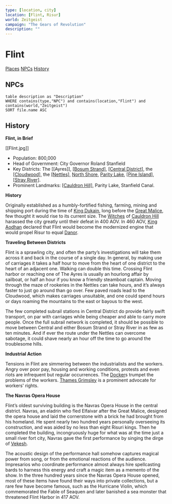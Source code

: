 ```yaml
---
type: [location, city]
location: [Flint, Risur]
world: Zeitgeist
campaign: "The Gears of Revolution"
description: ""
---
```

# Flint
<span class="nav">[Places](#Places) [NPCs](#NPCs) [History](#History)</span>

## NPCs
```dataview
table description as "Description"
WHERE contains(type,"NPC") and contains(location,"Flint") and contains(world,"Zeitgeist") 
SORT file.name ASC
```

## History
**Flint, in Brief**

[[Flint.jpg]]

-   Population: 800,000
-   Head of Government: City Governor Roland Stanfield
-   Key Districts: The [[Ayres]], [[Bosum Strand]](https://zeitgeist-age-of-enlightenment.tiddlyhost.com/#Bosum%20Strand), [[Central District]](https://zeitgeist-age-of-enlightenment.tiddlyhost.com/#Central%20District), the [[Cloudwood]](https://zeitgeist-age-of-enlightenment.tiddlyhost.com/#Cloudwood), the [[Nettles]](https://zeitgeist-age-of-enlightenment.tiddlyhost.com/#Nettles), [North Shore](https://zeitgeist-age-of-enlightenment.tiddlyhost.com/#North%20Shore), [Parity Lake](https://zeitgeist-age-of-enlightenment.tiddlyhost.com/#Parity%20Lake), [[Pine Island]](https://zeitgeist-age-of-enlightenment.tiddlyhost.com/#Pine%20Island), [[Stray River]](https://zeitgeist-age-of-enlightenment.tiddlyhost.com/#Stray%20River).
-   Prominent Landmarks: [[Cauldron Hill]](https://zeitgeist-age-of-enlightenment.tiddlyhost.com/#Cauldron%20Hill), Parity Lake, Stanfield Canal.

**History**

Originally established as a humbly-fortified fishing, farming, mining and shipping port during the time of [King Dukain](https://zeitgeist-age-of-enlightenment.tiddlyhost.com/#King%20Dukain), long before the [Great Malice](https://zeitgeist-age-of-enlightenment.tiddlyhost.com/#Great%20Malice), few thought it would rise to its current size. The [Witches](https://zeitgeist-age-of-enlightenment.tiddlyhost.com/#Witches) of [Cauldron Hill](https://zeitgeist-age-of-enlightenment.tiddlyhost.com/#Cauldron%20Hill) harassed the city greatly until their defeat in 400 AOV. In 460 AOV, [King Aodhan](https://zeitgeist-age-of-enlightenment.tiddlyhost.com/#King%20Aodhan) declared that Flint would become the modernized engine that would propel Risur to equal [Danor](https://zeitgeist-age-of-enlightenment.tiddlyhost.com/#Danor).

**Traveling Between Districts**

Flint is a sprawling city, and often the party’s investigations will take them across it and back in the course of a single day. In general, by making use of carriages it takes a half hour to move from the heart of one district to the heart of an adjacent one. Walking can double this time. Crossing Flint harbor or reaching one of The Ayres is usually an hourlong affair by sailboat, or half an hour if you know a friendly steamboat captain. Moving through the maze of rookeries in the Nettles can take hours, and it’s always faster to just go around than go over. Few paved roads lead to the Cloudwood, which makes carriages unsuitable, and one could spend hours or days roaming the mountains to the east or bayous to the west.

The few completed subrail stations in Central District do provide fairly swift transport, on par with carriages while being cheaper and able to carry more people. Once the full subrail network is completed, it should be possible to move between Central and either Bosum Strand or Stray River in as few as ten minutes. And if ever the route under the Nettles can overcome sabotage, it could shave nearly an hour off the time to go around the troublesome hills.

**Industrial Action**

Tensions in Flint are simmering between the industrialists and the workers. Angry over poor pay, housing and working conditions, protests and even riots are infrequent but regular occurrences. The [Docker](https://zeitgeist-age-of-enlightenment.tiddlyhost.com/#Docker)s trumpet the problems of the workers. [Thames Grimsley](https://cdn.discordapp.com/attachments/544671481393840129/932249250107125860/Thames_Grimsley.jpg) is a prominent advocate for workers' rights.

**The Navras Opera House**

Flint’s oldest surviving building is the Navras Opera House in the central district. Navras, an eladrin who fled Elfaivar after the Great Malice, designed the opera house and laid the cornerstone with a brick he had brought from his homeland. He spent nearly two hundred years personally overseeing its construction, and was aided by no less than eight Risuri kings. Then he completed the building, incongruously huge for what was at the time just a small river fort city, Navras gave the first performance by singing the dirge of [Vekesh](https://zeitgeist-age-of-enlightenment.tiddlyhost.com/#Vekeshi).

The acoustic design of the performance hall somehow captures magical power from song, or from the emotional reactions of the audience. Impresarios who coordinate performance almost always hire spellcasting bards to harness this energy and craft a magic item as a memento of the show. In the three hundred years since the Navras Opera House opened, most of these items have found their ways into private collections, but a rare few have become famous, such as the Hurricane Violin, which commemorated the Fable of Seaquen and later banished a sea monster that threatened Flint Harbor in 417 AOV.